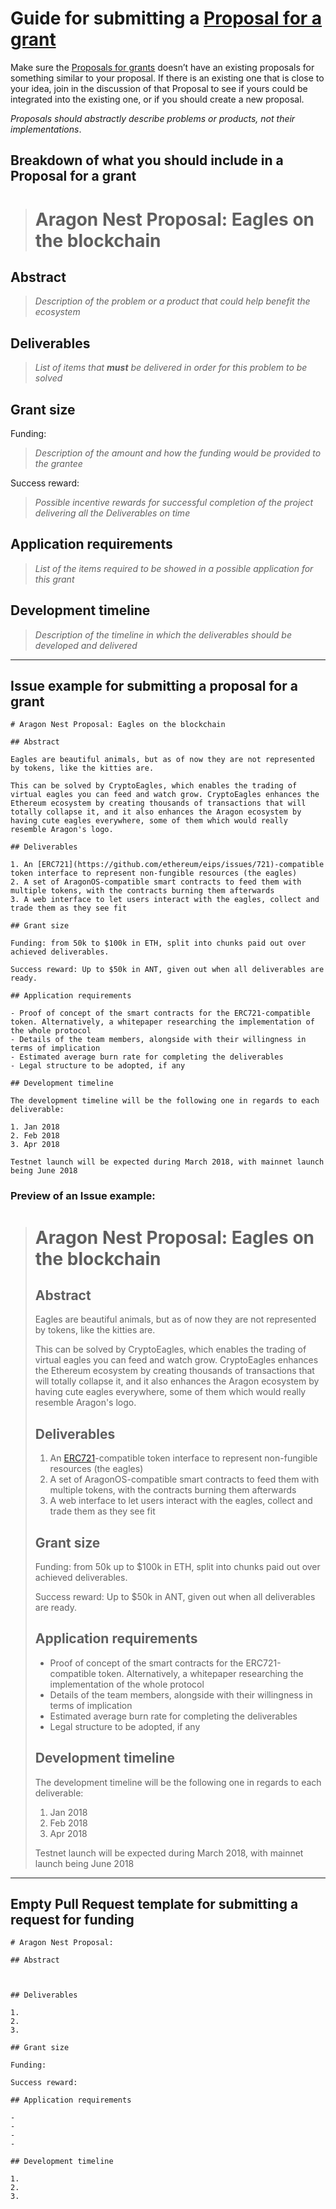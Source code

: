 # Guide for submitting a [Proposal for a grant](https://github.com/aragon/nest/issues)

Make sure the [Proposals for grants](https://github.com/aragon/nest/issues) doesn’t have an existing proposals for something similar to your proposal. If there is an existing one that is close to your idea, join in the discussion of that Proposal to see if yours could be integrated into the existing one, or if you should create a new proposal.

_Proposals should abstractly describe problems or products, not their implementations_.

## Breakdown of what you should include in a Proposal for a grant

> # Aragon Nest Proposal: Eagles on the blockchain

## Abstract

> _Description of the problem or a product that could help benefit the ecosystem_

## Deliverables

> _List of items that **must** be delivered in order for this problem to be solved_

## Grant size

Funding:
> _Description of the amount and how the funding would be provided to the grantee_

Success reward:
> _Possible incentive rewards for successful completion of the project delivering all the Deliverables on time_

## Application requirements
> _List of the items required to be showed in a possible application for this grant_

## Development timeline
> _Description of the timeline in which the deliverables should be developed and delivered_

___
## Issue example for submitting a proposal for a grant
```
# Aragon Nest Proposal: Eagles on the blockchain

## Abstract

Eagles are beautiful animals, but as of now they are not represented by tokens, like the kitties are.

This can be solved by CryptoEagles, which enables the trading of virtual eagles you can feed and watch grow. CryptoEagles enhances the Ethereum ecosystem by creating thousands of transactions that will totally collapse it, and it also enhances the Aragon ecosystem by having cute eagles everywhere, some of them which would really resemble Aragon's logo.

## Deliverables

1. An [ERC721](https://github.com/ethereum/eips/issues/721)-compatible token interface to represent non-fungible resources (the eagles)
2. A set of AragonOS-compatible smart contracts to feed them with multiple tokens, with the contracts burning them afterwards
3. A web interface to let users interact with the eagles, collect and trade them as they see fit

## Grant size

Funding: from 50k to $100k in ETH, split into chunks paid out over achieved deliverables.

Success reward: Up to $50k in ANT, given out when all deliverables are ready.

## Application requirements

- Proof of concept of the smart contracts for the ERC721-compatible token. Alternatively, a whitepaper researching the implementation of the whole protocol
- Details of the team members, alongside with their willingness in terms of implication
- Estimated average burn rate for completing the deliverables
- Legal structure to be adopted, if any

## Development timeline

The development timeline will be the following one in regards to each deliverable:

1. Jan 2018
2. Feb 2018
3. Apr 2018

Testnet launch will be expected during March 2018, with mainnet launch being June 2018
```
### **Preview of an Issue example:**
> # Aragon Nest Proposal: Eagles on the blockchain
>
> ## Abstract
>
> Eagles are beautiful animals, but as of now they are not represented by tokens, like the kitties are.
>
> This can be solved by CryptoEagles, which enables the trading of virtual eagles you can feed and watch grow. CryptoEagles enhances the Ethereum ecosystem by creating thousands of transactions that will totally collapse it, and it also enhances the Aragon ecosystem by having cute eagles everywhere, some of them which would really resemble Aragon's logo.
>
> ## Deliverables
>
> 1. An [ERC721](https://github.com/ethereum/eips/issues/721)-compatible token interface to represent non-fungible resources (the eagles)
> 2. A set of AragonOS-compatible smart contracts to feed them with multiple tokens, with the contracts burning them afterwards
> 3. A web interface to let users interact with the eagles, collect and trade them as they see fit
>
> ## Grant size
>
> Funding: from 50k up to $100k in ETH, split into chunks paid out over achieved deliverables.
>
> Success reward: Up to $50k in ANT, given out when all deliverables are ready.
>
> ## Application requirements
>
> - Proof of concept of the smart contracts for the ERC721-compatible token. Alternatively, a whitepaper researching the implementation of the whole protocol
> - Details of the team members, alongside with their willingness in terms of implication
> - Estimated average burn rate for completing the deliverables
> - Legal structure to be adopted, if any
>
> ## Development timeline
>
> The development timeline will be the following one in regards to each deliverable:
>
> 1. Jan 2018
> 2. Feb 2018
> 3. Apr 2018
>
> Testnet launch will be expected during March 2018, with mainnet launch being June 2018

___
## Empty Pull Request template for submitting a request for funding
```
# Aragon Nest Proposal:

## Abstract



## Deliverables

1.
2.
3.

## Grant size

Funding:

Success reward:

## Application requirements

-
-
-
-

## Development timeline

1.
2.
3.

```

